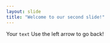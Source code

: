 ```yaml
---
layout: slide
title: "Welcome to our second slide!"
---
```

Your `text`
Use the left arrow to go back!
